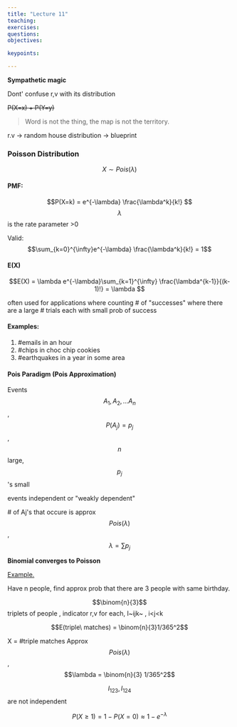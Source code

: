 ```yaml
---
title: "Lecture 11"
teaching: 
exercises:
questions:
objectives:

keypoints:

---
```


**Sympathetic magic**

Dont' confuse r,v with its distribution

~~P(X=x) + P(Y=y)~~ 

> Word is not the thing,  the map is not the territory.

r.v -> random house  distribution -> blueprint

### Poisson Distribution 

$$X \sim Pois(\lambda)$$

#### PMF:

$$P(X=k) = e^{-\lambda} \frac{\lambda^k}{k!} $$   $$\lambda$$ is the rate parameter >0

Valid: $$\sum_{k=0}^{\infty}e^{-\lambda} \frac{\lambda^k}{k!} = 1$$

#### E(X)

$$E(X) = \lambda e^{-\lambda}\sum_{k=1}^{\infty} \frac{\lambda^{k-1}}{(k-1)!} = \lambda $$  

often used for applications where counting # of "successes" where there are a large  # trials  each with small prob of success

#### Examples:

1. \#emails in an hour
2. \#chips in choc chip cookies
3. \#earthquakes in a year in some area

#### Pois Paradigm (Pois Approximation)

Events $$A_1, A_2,\dots A_n$$, $$P(A_j) = p_j$$, $$n$$ large, $$p_j$$'s small

events independent or "weakly dependent"  

\# of  Aj's that occure is approx $$Pois(\lambda)$$, $$\lambda = \sum p_j$$

**Binomial converges to Poisson**

<u>Example.</u> 

Have n people, find approx  prob that there are 3 people with same birthday.

 $$\binom{n}{3}$$ triplets of people , indicator r,v for each, I~ijk~ , i<j<k

$$E(triple\ matches) = \binom{n}{3}1/365^2$$  

X = #triple matches  Approx $$Pois(\lambda)$$,  $$\lambda = \binom{n}{3} 1/365^2$$ 

$$I_{123}, I_{124}$$  are not independent 

$$P(X\ge 1) = 1 - P(X=0) \approx 1 - e^{-\lambda}$$ 